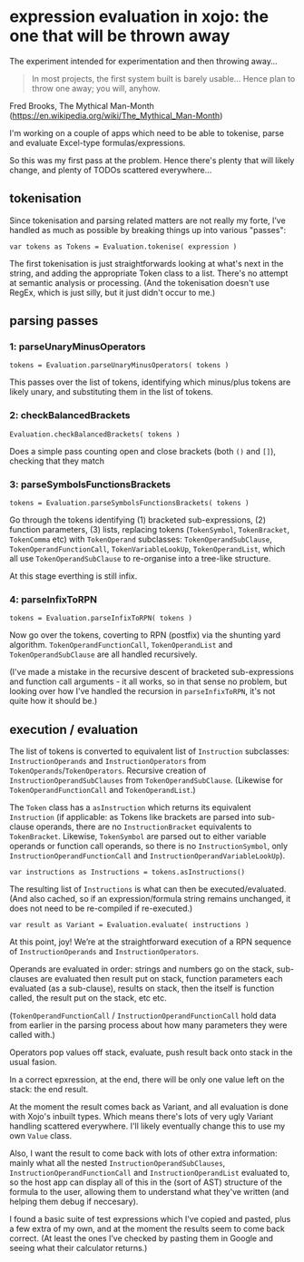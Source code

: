 # expression evaluation in xojo: the one that will be thrown away
 
The experiment intended for experimentation and then throwing away…

> In most projects, the first system built is barely usable… Hence plan to throw one away; you will, anyhow.

Fred Brooks, The Mythical Man-Month (https://en.wikipedia.org/wiki/The_Mythical_Man-Month)





I'm working on a couple of apps which need to be able to tokenise, parse and evaluate Excel-type formulas/expressions.

So this was my first pass at the problem. Hence there's plenty that will likely change, and plenty of TODOs scattered everywhere…

## tokenisation

Since tokenisation and parsing related matters are not really my forte, I’ve handled as much as possible by breaking things up into various "passes":

`var tokens as Tokens = Evaluation.tokenise( expression )`

The first tokenisation is just straightforwards looking at what's next in the string, and adding the appropriate Token class to a list. There's no attempt at semantic analysis or processing. (And the tokenisation doesn't use RegEx, which is just silly, but it just didn't occur to me.)

## parsing passes

### 1: parseUnaryMinusOperators

`tokens = Evaluation.parseUnaryMinusOperators( tokens )`

This passes over the list of tokens, identifying which minus/plus tokens are likely unary, and substituting them in the list of tokens.

### 2: checkBalancedBrackets

`Evaluation.checkBalancedBrackets( tokens )`

Does a simple pass counting open and close brackets (both `()` and `[]`), checking that they match

### 3: parseSymbolsFunctionsBrackets

`tokens = Evaluation.parseSymbolsFunctionsBrackets( tokens )`

Go through the tokens identifying (1) bracketed sub-expressions, (2) function parameters, (3) lists, replacing tokens (`TokenSymbol`, `TokenBracket`, `TokenComma` etc) with `TokenOperand` subclasses: `TokenOperandSubClause`, `TokenOperandFunctionCall`, `TokenVariableLookUp`, `TokenOperandList`, which all use `TokenOperandSubClause` to re-organise into a tree-like structure.

At this stage everthing is still infix.

### 4: parseInfixToRPN

`tokens = Evaluation.parseInfixToRPN( tokens )`

Now go over the tokens, coverting to RPN (postfix) via the shunting yard algorithm. `TokenOperandFunctionCall`, `TokenOperandList` and `TokenOperandSubClause` are all handled recursively.

(I've made a mistake in the recursive descent of bracketed sub-expressions and function call arguments - it all works, so in that sense no problem, but looking over how I've handled the recursion in `parseInfixToRPN`, it's not quite how it should be.)

## execution / evaluation

The list of tokens is converted to equivalent list of `Instruction` subclasses: `InstructionOperands` and `InstructionOperators` from `TokenOperands`/`TokenOperators`. Recursive creation of `InstructionOperandSubClauses` from `TokenOperandSubClause`. (Likewise for `TokenOperandFunctionCall` and `TokenOperandList`.)

The `Token` class has a `asInstruction` which returns its equivalent `Instruction` (if applicable: as Tokens like brackets are parsed into sub-clause operands, there are no `InstructionBracket` equivalents to `TokenBracket`. Likewise, `TokenSymbol` are parsed out to either variable operands or function call operands, so there is no `InstructionSymbol`, only `InstructionOperandFunctionCall` and `InstructionOperandVariableLookUp`).

`var instructions as Instructions = tokens.asInstructions()`

The resulting list of `Instructions` is what can then be executed/evaluated. (And also cached, so if an expression/formula string remains unchanged, it does not need to be re-compiled if re-executed.)

`var result as Variant = Evaluation.evaluate( instructions )`

At this point, joy! We’re at the straightforward execution of a RPN sequence of `InstructionOperands` and `InstructionOperators`. 

Operands are evaluated in order: strings and numbers go on the stack, sub-clauses are evaluated then result put on stack, function parameters each evaluated (as a sub-clause), results on stack, then the itself is function called, the result put on the stack, etc etc.

(`TokenOperandFunctionCall` / `InstructionOperandFunctionCall` hold data from earlier in the parsing process about how many parameters they were called with.)

Operators pop values off stack, evaluate, push result back onto stack in the usual fasion.

In a correct epxression, at the end, there will be only one value left on the stack: the end result.

At the moment the result comes back as Variant, and all evaluation is done with Xojo's inbuilt types. Which means there's lots of very ugly Variant handling scattered everywhere. I'll likely eventually change this to use my own `Value` class.

Also, I want the result to come back with lots of other extra information: mainly what all the nested `InstructionOperandSubClauses`, `InstructionOperandFunctionCall` and `InstructionOperandList` evaluated to, so the host app can display all of this in the (sort of AST) structure of the formula to the user, allowing them to understand what they've written (and helping them debug if neccesary).

I found a basic suite of test expressions which I've copied and pasted, plus a few extra of my own, and at the moment the results seem to come back correct. (At least the ones I’ve checked by pasting them in Google and seeing what their calculator returns.)



